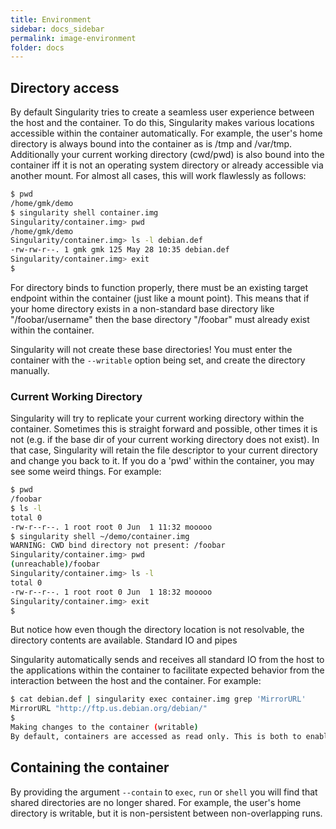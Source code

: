 ```yaml
---
title: Environment
sidebar: docs_sidebar
permalink: image-environment
folder: docs
---
```


## Directory access
By default Singularity tries to create a seamless user experience between the host and the container. To do this, Singularity makes various locations accessible within the container automatically. For example, the user's home directory is always bound into the container as is /tmp and /var/tmp. Additionally your current working directory (cwd/pwd) is also bound into the container iff it is not an operating system directory or already accessible via another mount. For almost all cases, this will work flawlessly as follows:

```bash
$ pwd
/home/gmk/demo
$ singularity shell container.img 
Singularity/container.img> pwd
/home/gmk/demo
Singularity/container.img> ls -l debian.def 
-rw-rw-r--. 1 gmk gmk 125 May 28 10:35 debian.def
Singularity/container.img> exit
$ 
```

For directory binds to function properly, there must be an existing target endpoint within the container (just like a mount point). This means that if your home directory exists in a non-standard base directory like "/foobar/username" then the base directory "/foobar" must already exist within the container.

Singularity will not create these base directories! You must enter the container with the `--writable` option being set, and create the directory manually.

### Current Working Directory
Singularity will try to replicate your current working directory within the container. Sometimes this is straight forward and possible, other times it is not (e.g. if the base dir of your current working directory does not exist). In that case, Singularity will retain the file descriptor to your current directory and change you back to it. If you do a 'pwd' within the container, you may see some weird things. For example:

```bash
$ pwd
/foobar
$ ls -l
total 0
-rw-r--r--. 1 root root 0 Jun  1 11:32 mooooo
$ singularity shell ~/demo/container.img 
WARNING: CWD bind directory not present: /foobar
Singularity/container.img> pwd
(unreachable)/foobar
Singularity/container.img> ls -l
total 0
-rw-r--r--. 1 root root 0 Jun  1 18:32 mooooo
Singularity/container.img> exit
$ 
```

But notice how even though the directory location is not resolvable, the directory contents are available.
Standard IO and pipes

Singularity automatically sends and receives all standard IO from the host to the applications within the container to facilitate expected behavior from the interaction between the host and the container. For example:

```bash
$ cat debian.def | singularity exec container.img grep 'MirrorURL'
MirrorURL "http://ftp.us.debian.org/debian/"
$ 
Making changes to the container (writable)
By default, containers are accessed as read only. This is both to enable parallel container execution (e.g. MPI). To enter a container using exec, run, or shell you must pass the --writable flag in order to open the image as read/writable.
```

## Containing the container
By providing the argument `--contain` to `exec`, `run` or `shell` you will find that shared directories are no longer shared. For example, the user's home directory is writable, but it is non-persistent between non-overlapping runs.
